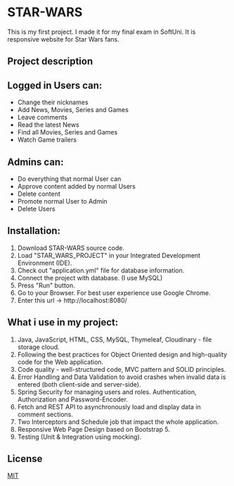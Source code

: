 # STAR-WARS

This is my first project. I made it for my final exam in SoftUni. It is responsive website for Star Wars fans.

## Project description


## Logged in Users can:
- Change their nicknames
- Add News, Movies, Series and Games
- Leave comments
- Read the latest News
- Find all Movies, Series and Games
- Watch Game trailers

## Admins can:
- Do everything that normal User can
- Approve content added by normal Users
- Delete content
- Promote normal User to Admin
- Delete Users

## Installation:
1. Download STAR-WARS source code.
2. Load "STAR_WARS_PROJECT" in your Integrated Development Environment (IDE).
3. Check out "application.yml" file for database information.
4. Connect the project with database. (I use MySQL)
5. Press "Run" button.
6. Go to your Browser. For best user experience use Google Chrome.
7. Enter this url -> http://localhost:8080/

## What i use in my project:
1. Java, JavaScript, HTML, CSS, MySQL, Thymeleaf, Cloudinary - file storage cloud.
2. Following the best practices for Object Oriented design and high-quality code for
the Web application.
3. Code quality - well-structured code, MVC pattern and SOLID principles.
4. Error Handling and Data Validation to avoid crashes when invalid data is entered
(both client-side and server-side).
5. Spring Security for managing users and roles. Authentication, Authorization and
Password-Encoder.
6. Fetch and REST API to asynchronously load and display data in comment
sections.
7. Two Interceptors and Schedule job that impact the whole application.
8. Responsive Web Page Design based on Bootstrap 5.
9. Testing (Unit & Integration using mocking).

## License
[MIT](https://choosealicense.com/licenses/mit/)
